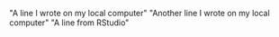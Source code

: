 "A line I wrote on my local computer" 
"Another line I wrote on my local computer"
"A line from RStudio"
